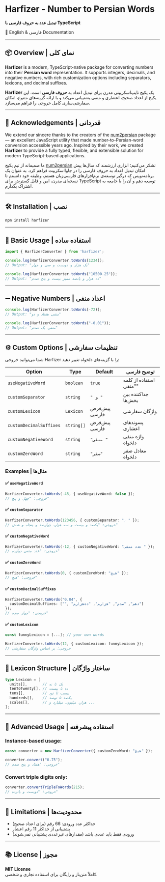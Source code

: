 

# Harfizer - Number to Persian Words  
**تبدیل عدد به حروف فارسی با TypeScript**

📘 English & فارسی Documentation

---

## 📦 Overview | نمای کلی

**Harfizer** is a modern, TypeScript-native package for converting numbers into their **Persian word** representation. It supports integers, decimals, and negative numbers, with rich customization options including separators, lexicons, and decimal suffixes.

**Harfizer** یک پکیج تایپ‌اسکریپتی مدرن برای تبدیل اعداد به **حروف فارسی** است. این پکیج از اعداد صحیح، اعشاری و منفی پشتیبانی می‌کند و با ارائه گزینه‌های متنوع، امکان سفارشی‌سازی کامل خروجی را فراهم می‌سازد.

---

## 🙏 Acknowledgements | قدردانی

We extend our sincere thanks to the creators of the [num2persian](https://www.npmjs.com/package/num2persian) package — an excellent JavaScript utility that made number-to-Persian-word conversion accessible years ago. Inspired by their work, we created **Harfizer** to provide a fully typed, flexible, and extensible solution for modern TypeScript-based applications.

ما صمیمانه از تیم پکیج [num2persian](https://www.npmjs.com/package/num2persian) تشکر می‌کنیم؛ ابزاری ارزشمند که سال‌ها پیش امکان تبدیل اعداد به حروف فارسی را در جاوااسکریپت فراهم کرد. به عنوان یک برنامه‌نویس که درگیر توسعه‌ی نرم‌افزارهای فارسی‌زبان هستم، وظیفه خود دانستم تا نسخه‌ای مدرن، امن و قابل گسترش برای TypeScript توسعه دهم و آن را با جامعه به اشتراک بگذارم.

---

## 🛠 Installation | نصب

```bash
npm install harfizer
```

---

## 🚀 Basic Usage | استفاده ساده

```ts
import { HarfizerConverter } from 'harfizer';

console.log(HarfizerConverter.toWords(1234));
// Output: "یک هزار و دویست و سی و چهار"
```

```ts
console.log(HarfizerConverter.toWords("10500.25"));
// Output: "ده هزار و پانصد ممیز بیست و پنج صدم"
```

---

## ➖ Negative Numbers | اعداد منفی

```ts
console.log(HarfizerConverter.toWords(-72));
// Output: "منفی هفتاد و دو"
```

```ts
console.log(HarfizerConverter.toWords("-0.01"));
// Output: "منفی یک صدم"
```

---

## ⚙️ Custom Options | تنظیمات سفارشی

شما می‌توانید خروجی Harfizer را با گزینه‌های دلخواه تغییر دهید:

| Option | Type | Default | توضیح فارسی |
|--------|------|---------|-------------|
| `useNegativeWord` | `boolean` | `true` | استفاده از کلمه "منفی" |
| `customSeparator` | `string` | `" و "` | جداکننده بین بخش‌ها |
| `customLexicon` | `Lexicon` | پیش‌فرض فارسی | واژگان سفارشی |
| `customDecimalSuffixes` | `string[]` | پیش‌فرض فارسی | پسوندهای اعشاری |
| `customNegativeWord` | `string` | `"منفی "` | واژه منفی دلخواه |
| `customZeroWord` | `string` | `"صفر"` | معادل صفر دلخواه |

### Examples | مثال‌ها

#### ✅ `useNegativeWord`

```ts
HarfizerConverter.toWords(-45, { useNegativeWord: false });
// خروجی: "چهل و پنج"
```

#### ✅ `customSeparator`

```ts
HarfizerConverter.toWords(123456, { customSeparator: "، " });
// خروجی: "یکصد و بیست و سه هزار، چهارصد و پنجاه و شش"
```

#### ✅ `customNegativeWord`

```ts
HarfizerConverter.toWords(-12, { customNegativeWord: "عدد منفی " });
// خروجی: "عدد منفی دوازده"
```

#### ✅ `customZeroWord`

```ts
HarfizerConverter.toWords(0, { customZeroWord: "هیچ" });
// خروجی: "هیچ"
```

#### ✅ `customDecimalSuffixes`

```ts
HarfizerConverter.toWords("0.04", {
  customDecimalSuffixes: ["", "دهم", "صدم", "هزارم", "ده‌هزارم"]
});
// خروجی: "چهار صدم"
```

#### ✅ `customLexicon`

```ts
const funnyLexicon = [...]; // your own words

HarfizerConverter.toWords(12, { customLexicon: funnyLexicon });
// خروجی: بر اساس واژگان سفارشی
```

---

## 🧱 Lexicon Structure | ساختار واژگان

```ts
type Lexicon = [
  units[],       // یک تا نه
  tenToTwenty[], // ده تا بیست
  tens[],        // بیست تا نود
  hundreds[],    // یکصد تا نهصد
  scales[],      // هزار، میلیون، میلیارد و ...
];
```

---

## 💼 Advanced Usage | استفاده پیشرفته

### Instance-based usage:

```ts
const converter = new HarfizerConverter({ customZeroWord: "هیچ" });

converter.convert("0.75");
// خروجی: "هفتاد و پنج صدم"
```

### Convert triple digits only:

```ts
converter.convertTripleToWords(215);
// خروجی: "دویست و پانزده"
```

---

## 📏 Limitations | محدودیت‌ها

- حداکثر عدد ورودی: 66 رقم (برای اعداد صحیح)
- پشتیبانی از حداکثر 11 رقم اعشار
- ورودی فقط باید عددی باشد (مقدارهای غیرعددی پشتیبانی نمی‌شوند)

---

## 📚 License | مجوز

**MIT License**  
کاملاً متن‌باز و رایگان برای استفاده تجاری و شخصی.

